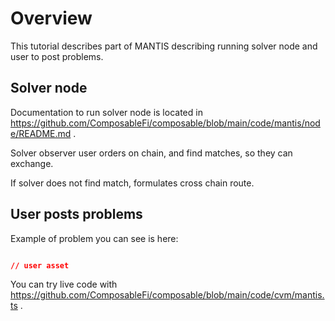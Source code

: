 # Overview

This tutorial describes part of MANTIS describing running solver node and user to post problems. 

## Solver node

Documentation to run solver node is located in https://github.com/ComposableFi/composable/blob/main/code/mantis/node/README.md .

Solver observer user orders on chain, and find matches, so they can exchange. 

If solver does not find match, formulates cross chain route.

## User posts problems

Example of problem you can see is here:

```json

// user asset
```

You can try live code with https://github.com/ComposableFi/composable/blob/main/code/cvm/mantis.ts .





